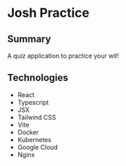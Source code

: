 # Josh Practice

## Summary

A quiz application to practice your wit!

## Technologies

- React
- Typescript
- JSX
- Tailwind CSS
- Vite
- Docker
- Kubernetes
- Google Cloud
- Nginx
